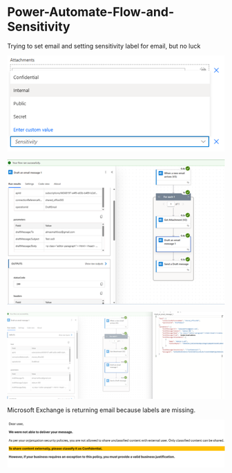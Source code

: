 # Power-Automate-Flow-and-Sensitivity
Trying to set email and setting sensitivity label for email, but no luck


![Uploading image.png…](https://github.com/AlmasMahfooz/Power-Automate-Flow-and-Sensitivity/blob/main/flow%20-%20sensitivity.png)

![Uploading image.png…](https://github.com/AlmasMahfooz/Power-Automate-Flow-and-Sensitivity/blob/main/flow.png)

![Uploading image.png…](https://github.com/AlmasMahfooz/Power-Automate-Flow-and-Sensitivity/blob/main/output%20showing%20sensitivity.png)

Microsoft Exchange is returning email because labels are missing.

![Uploading image.png…](https://github.com/AlmasMahfooz/Power-Automate-Flow-and-Sensitivity/blob/main/exchange%20Result.png)
